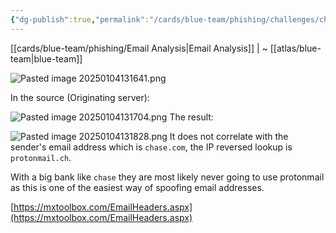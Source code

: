 ```yaml
---
{"dg-publish":true,"permalink":"/cards/blue-team/phishing/challenges/chase-bank-account-unusual-activities/"}
---
```


[[cards/blue-team/phishing/Email Analysis\|Email Analysis]] | ~ [[atlas/blue-team\|blue-team]] 

![Pasted image 20250104131641.png](/img/user/cards/blue-team/phishing/images/Pasted%20image%2020250104131641.png)

In the source (Originating server):

![Pasted image 20250104131704.png](/img/user/cards/blue-team/phishing/images/Pasted%20image%2020250104131704.png)
The result:

![Pasted image 20250104131828.png](/img/user/cards/blue-team/phishing/images/Pasted%20image%2020250104131828.png)
It does not correlate with the sender's email address which is `chase.com`, the IP reversed lookup is `protonmail.ch`.

With a big bank like `chase` they are most likely never going to use protonmail as this is one of the easiest way of spoofing email addresses.

[https://mxtoolbox.com/EmailHeaders.aspx](https://mxtoolbox.com/EmailHeaders.aspx)

